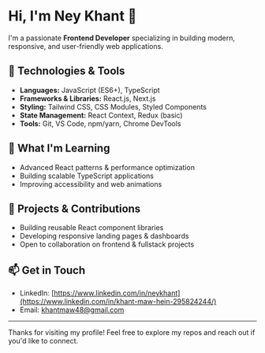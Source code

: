 # Hi, I'm Ney Khant 👋

I'm a passionate **Frontend Developer** specializing in building modern, responsive, and user-friendly web applications.

## 🚀 Technologies & Tools

- **Languages:** JavaScript (ES6+), TypeScript  
- **Frameworks & Libraries:** React.js, Next.js  
- **Styling:** Tailwind CSS, CSS Modules, Styled Components  
- **State Management:** React Context, Redux (basic)  
- **Tools:** Git, VS Code, npm/yarn, Chrome DevTools

## 🌱 What I'm Learning

- Advanced React patterns & performance optimization  
- Building scalable TypeScript applications  
- Improving accessibility and web animations  

## 💼 Projects & Contributions

- Building reusable React component libraries  
- Developing responsive landing pages & dashboards  
- Open to collaboration on frontend & fullstack projects  

## 📫 Get in Touch

- LinkedIn: [https://www.linkedin.com/in/neykhant](https://www.linkedin.com/in/khant-maw-hein-295824244/)  
- Email: khantmaw48@gmail.com  

---

Thanks for visiting my profile! Feel free to explore my repos and reach out if you'd like to connect.

